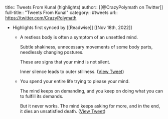 title:: Tweets From Kunal (highlights)
author:: [[@CrazyPolymath on Twitter]]
full-title:: "Tweets From Kunal"
category:: #tweets
url:: https://twitter.com/CrazyPolymath

- Highlights first synced by [[Readwise]] [[Nov 18th, 2022]]
	- A restless body is often a symptom of an unsettled mind.
	  
	  Subtle shakiness, unnecessary movements of some body parts, needlessly changing postures.
	  
	  These are signs that your mind is not silent.
	  
	  Inner silence leads to outer stillness. ([View Tweet](https://twitter.com/search?q=A%20restless%20body%20is%20often%20a%20symptom%20of%20an%20unsettled%20mind.%20%20Subtle%20shakiness%2C%20unnecessary%20movements%20of%20some%20body%20parts%2C%20needlessly%20changing%20postures.%20%20These%20are%20signs%20that%20your%20mind%20is%20not%20silent.%20%20Inner%20silence%20leads%20to%20outer%20stillness.%20%28from%3A%40CrazyPolymath%29))
	- You spend your entire life trying to please your mind.
	  
	  The mind keeps on demanding, and you keep on doing what you can to fulfill its demands.
	  
	  But it never works. The mind keeps asking for more, and in the end, it dies an unsatisfied death. ([View Tweet](https://twitter.com/search?q=You%20spend%20your%20entire%20life%20trying%20to%20please%20your%20mind.%20%20The%20mind%20keeps%20on%20demanding%2C%20and%20you%20keep%20on%20doing%20what%20you%20can%20to%20fulfill%20its%20demands.%20%20But%20it%20never%20works.%20The%20mind%20keeps%20asking%20for%20more%2C%20and%20in%20the%20end%2C%20it%20dies%20an%20unsatisfied%20deat%20%28from%3A%40CrazyPolymath%29))